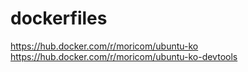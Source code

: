 # dockerfiles
https://hub.docker.com/r/moricom/ubuntu-ko
https://hub.docker.com/r/moricom/ubuntu-ko-devtools
